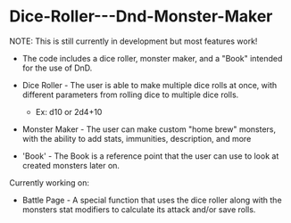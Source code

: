 # Dice-Roller---Dnd-Monster-Maker
NOTE: This is still currently in development but most features work!

  - The code includes a dice roller, monster maker, and a "Book" intended for the use of DnD.
  
  - Dice Roller - The user is able to make multiple dice rolls at once, with different 
parameters from rolling dice to multiple dice rolls.                                
       - Ex: d10 or 2d4+10                                 
  - Monster Maker - The user can make custom "home brew" monsters, with the ability to add stats,
immunities, description, and more

  - 'Book' - The Book is a reference point that the user can use to look at created monsters later on.

Currently working on:                                                     
- Battle Page - A special function that uses the dice roller along with the monsters stat modifiers to 
calculate its attack and/or save rolls.
